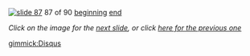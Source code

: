 [![slide 87](https://dl.dropboxusercontent.com/u/2977490/presentations/cookbook/img87.jpg)](88.md)
87 of 90
[beginning](01.md)
[end](89.md)

_Click on the image for the [next slide](88.md), or click [here for the previous one](86.md)_

[gimmick:Disqus](theodox-github)
